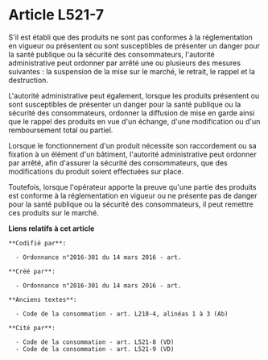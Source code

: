 # Article L521-7

S'il est établi que des produits ne sont pas conformes à la réglementation en vigueur ou présentent ou sont susceptibles de
présenter un danger pour la santé publique ou la sécurité des consommateurs, l'autorité administrative peut ordonner par
arrêté une ou plusieurs des mesures suivantes : la suspension de la mise sur le marché, le retrait, le rappel et la
destruction.

L'autorité administrative peut également, lorsque les produits présentent ou sont susceptibles de présenter un danger pour la
santé publique ou la sécurité des consommateurs, ordonner la diffusion de mise en garde ainsi que le rappel des produits en
vue d'un échange, d'une modification ou d'un remboursement total ou partiel.

Lorsque le fonctionnement d'un produit nécessite son raccordement ou sa fixation à un élément d'un bâtiment, l'autorité
administrative peut ordonner par arrêté, afin d'assurer la sécurité des consommateurs, que des modifications du produit
soient effectuées sur place.

Toutefois, lorsque l'opérateur apporte la preuve qu'une partie des produits est conforme à la réglementation en vigueur ou ne
présente pas de danger pour la santé publique ou la sécurité des consommateurs, il peut remettre ces produits sur le marché.

**Liens relatifs à cet article**

	**Codifié par**:

	  - Ordonnance n°2016-301 du 14 mars 2016 - art.

	**Créé par**:

	  - Ordonnance n°2016-301 du 14 mars 2016 - art.

	**Anciens textes**:

	  - Code de la consommation - art. L218-4, alinéas 1 à 3 (Ab)

	**Cité par**:

	  - Code de la consommation - art. L521-8 (VD)
	  - Code de la consommation - art. L521-9 (VD)
